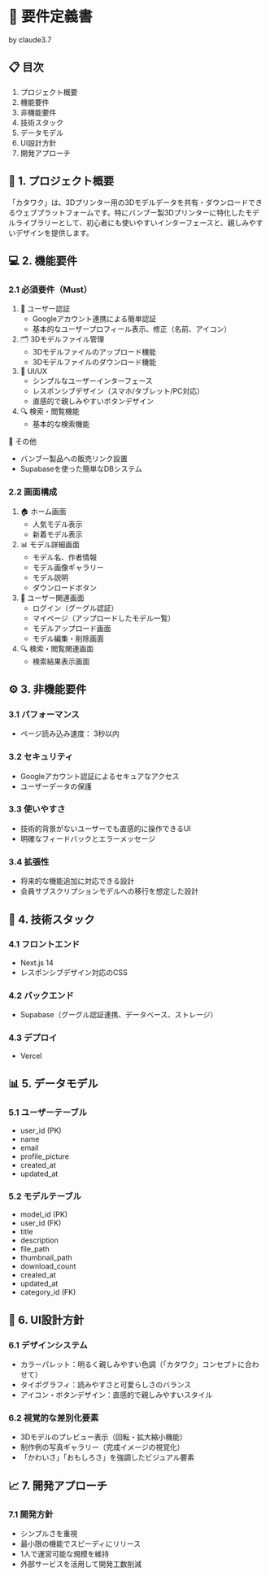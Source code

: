 # 📝 要件定義書

by claude3.7

## 📋 目次

1. プロジェクト概要
2. 機能要件
3. 非機能要件
4. 技術スタック
5. データモデル
6. UI設計方針
7. 開発アプローチ

## 🚀 1. プロジェクト概要

「カタワク」は、3Dプリンター用の3Dモデルデータを共有・ダウンロードできるウェブプラットフォームです。特にバンブー製3Dプリンターに特化したモデルライブラリーとして、初心者にも使いやすいインターフェースと、親しみやすいデザインを提供します。

## 💻 2. 機能要件

### 2.1 必須要件（Must）

1. 👤 ユーザー認証
    - Googleアカウント連携による簡単認証
    - 基本的なユーザープロフィール表示、修正（名前、アイコン）
2. 🗂️ 3Dモデルファイル管理
    - 3Dモデルファイルのアップロード機能
    - 3Dモデルファイルのダウンロード機能
3. 🎨 UI/UX
    - シンプルなユーザーインターフェース
    - レスポンシブデザイン（スマホ/タブレット/PC対応）
    - 直感的で親しみやすいボタンデザイン
4. 🔍 検索・閲覧機能
    - 基本的な検索機能

🔧 その他

- バンブー製品への販売リンク設置
- Supabaseを使った簡単なDBシステム

### 2.2 画面構成

1. 🏠 ホーム画面
    - 人気モデル表示
    - 新着モデル表示
2. 📊 モデル詳細画面
    - モデル名、作者情報
    - モデル画像ギャラリー
    - モデル説明
    - ダウンロードボタン
3. 👤 ユーザー関連画面
    - ログイン（グーグル認証）
    - マイページ（アップロードしたモデル一覧）
    - モデルアップロード画面
    - モデル編集・削除画面
4. 🔍 検索・閲覧関連画面
    - 検索結果表示画面

## ⚙️ 3. 非機能要件

### 3.1 パフォーマンス

- ページ読み込み速度： 3秒以内

### 3.2 セキュリティ

- Googleアカウント認証によるセキュアなアクセス
- ユーザーデータの保護

### 3.3 使いやすさ

- 技術的背景がないユーザーでも直感的に操作できるUI
- 明確なフィードバックとエラーメッセージ

### 3.4 拡張性

- 将来的な機能追加に対応できる設計
- 会員サブスクリプションモデルへの移行を想定した設計

## 🔧 4. 技術スタック

### 4.1 フロントエンド

- Next.js 14
- レスポンシブデザイン対応のCSS

### 4.2 バックエンド

- Supabase（グーグル認証連携、データベース、ストレージ）

### 4.3 デプロイ

- Vercel

## 📊 5. データモデル

### 5.1 ユーザーテーブル

- user_id (PK)
- name
- email
- profile_picture
- created_at
- updated_at

### 5.2 モデルテーブル

- model_id (PK)
- user_id (FK)
- title
- description
- file_path
- thumbnail_path
- download_count
- created_at
- updated_at
- category_id (FK)

## 🎨 6. UI設計方針

### 6.1 デザインシステム

- カラーパレット：明るく親しみやすい色調（「カタワク」コンセプトに合わせて）
- タイポグラフィ：読みやすさと可愛らしさのバランス
- アイコン・ボタンデザイン：直感的で親しみやすいスタイル

### 6.2 視覚的な差別化要素

- 3Dモデルのプレビュー表示（回転・拡大縮小機能）
- 制作例の写真ギャラリー（完成イメージの視覚化）
- 「かわいさ」「おもしろさ」を強調したビジュアル要素

## 📈 7. 開発アプローチ

### 7.1 開発方針

- シンプルさを重視
- 最小限の機能でスピーディにリリース
- 1人で運営可能な規模を維持
- 外部サービスを活用して開発工数削減